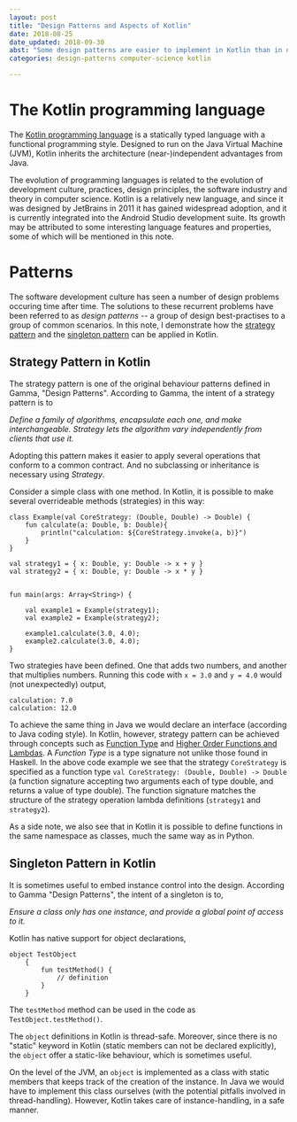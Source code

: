 ```yaml
---
layout: post 
title: "Design Patterns and Aspects of Kotlin"
date: 2018-08-25
date_updated: 2018-09-30
abst: "Some design patterns are easier to implement in Kotlin than in other languages."
categories: design-patterns computer-science kotlin

---
```


# The Kotlin programming language

The [Kotlin programming language](http://kotlinlang.org) is a statically typed language with a functional programming style. Designed to run on the Java Virtual Machine (JVM), Kotlin inherits the architecture (near-)independent advantages from Java. 

The evolution of programming languages is related to the evolution of development culture, practices, design principles, the software industry and theory in computer science. Kotlin is a relatively new language, and since it was designed by JetBrains in 2011 it has gained widespread adoption, and it is currently integrated into the Android Studio development suite. Its growth may be attributed to some interesting language features and properties, some of which will be mentioned in this note.

# Patterns

The software development culture has seen a number of design problems occuring time after time. The solutions to these recurrent problems have been referred to as *design patterns* -- a group of design best-practises to a group of common scenarios. In this note, I demonstrate how the [strategy pattern](#strategy-pattern-in-kotlin) and the [singleton pattern](#singleton-pattern-in-kotlin) can be applied in Kotlin. 

## Strategy Pattern in Kotlin

The strategy pattern is one of the original behaviour patterns defined in Gamma, "Design Patterns". According to Gamma, the intent of a strategy pattern is to 

*Define a family of algorithms, encapsulate each one, and make interchangeable. Strategy lets the algorithm vary independently from clients that use it.*

Adopting this pattern makes it easier to apply several operations that conform to a common contract. And no subclassing or inheritance is necessary using *Strategy*. 

Consider a simple class with one method. In Kotlin, it is possible to make several overrideable methods (strategies) in this way:
    
    class Example(val CoreStrategy: (Double, Double) -> Double) {
        fun calculate(a: Double, b: Double){
            println("calculation: ${CoreStrategy.invoke(a, b)}")
        }
    }

    val strategy1 = { x: Double, y: Double -> x + y }
    val strategy2 = { x: Double, y: Double -> x * y }


    fun main(args: Array<String>) {

        val example1 = Example(strategy1);
        val example2 = Example(strategy2);

        example1.calculate(3.0, 4.0);
        example2.calculate(3.0, 4.0);
    }

Two strategies have been defined. One that adds two numbers, and another that multiplies numbers. Running this code with `x = 3.0` and  `y = 4.0` would (not unexpectedly) output,

    calculation: 7.0
    calculation: 12.0


To achieve the same thing in Java we would declare an interface (according to Java coding style). In Kotlin, however, strategy pattern can be achieved through concepts such as [Function Type](https://kotlinlang.org/docs/reference/lambdas.html#function-types) and [Higher Order Functions and Lambdas](https://www.kotlinlang.org/docs/reference/lambdas.html). A *Function Type* is a type signature not unlike those found in Haskell. In the above code example we see that the strategy `CoreStrategy` is specified as a function type `val CoreStrategy: (Double, Double) -> Double` (a function signature accepting two arguments each of type double, and returns a value of type double). The function signature matches the structure of the strategy operation lambda definitions (`strategy1` and `strategy2`). 

As a side note, we also see that in Kotlin it is possible to define functions in the same namespace as classes, much the same way as in Python. 

## Singleton Pattern in Kotlin

It is sometimes useful to embed instance control into the design. According to Gamma "Design Patterns", the intent of a singleton is to,

*Ensure a class only has one instance, and provide a global point of access to it.*

Kotlin has native support for object declarations,

    object TestObject
        {
            fun testMethod() {
                // definition
            }
        }

The `testMethod` method can be used in the code as `TestObject.testMethod()`. 

The `object` definitions in Kotlin is thread-safe. Moreover, since there is no "static" keyword in Kotlin (static members can not be declared explicitly), the `object` offer a static-like behaviour, which is sometimes useful. 

On the level of the JVM, an `object` is implemented as a class with static members that keeps track of the creation of the instance. In Java we would have to implement this class ourselves (with the potential pitfalls involved in thread-handling). However, Kotlin takes care of instance-handling, in a safe manner. 
